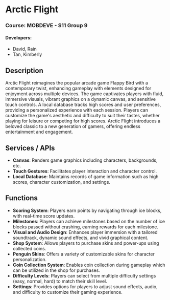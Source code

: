 # Arctic Flight
### Course: MOBDEVE - S11 Group 9
#### Developers:
- David, Rain
- Tan, Kimberly

## Description
Arctic Flight reimagines the popular arcade game Flappy Bird with a contemporary twist, enhancing gameplay with elements designed for enjoyment across multiple devices. The game captivates players with fluid, immersive visuals, vibrant graphics on a dynamic canvas, and sensitive touch controls. A local database tracks high scores and user preferences, providing a personalized experience with each session. Players can customize the game's aesthetic and difficulty to suit their tastes, whether playing for leisure or competing for high scores. Arctic Flight introduces a beloved classic to a new generation of gamers, offering endless entertainment and engagement.

## Services / APIs
- **Canvas**: Renders game graphics including characters, backgrounds, etc.
- **Touch Gestures**: Facilitates player interaction and character control.
- **Local Database**: Maintains records of game information such as high scores, character customization, and settings.

## Functions
- **Scoring System**: Players earn points by navigating through ice blocks, with real-time score updates.
- **Milestones**: Players can achieve milestones based on the number of ice blocks passed without crashing, earning rewards for each milestone.
- **Visual and Audio Design**: Enhances player immersion with a tailored soundtrack, dynamic sound effects, and vivid graphical content.
- **Shop System**: Allows players to purchase skins and power-ups using collected coins.
- **Penguin Skins**: Offers a variety of customizable skins for character personalization.
- **Coin Collection System**: Enables coin collection during gameplay which can be utilized in the shop for purchases.
- **Difficulty Levels**: Players can select from multiple difficulty settings (easy, normal, hard) to match their skill level.
- **Settings**: Provides options for players to adjust sound effects, audio, and difficulty to customize their gaming experience.
